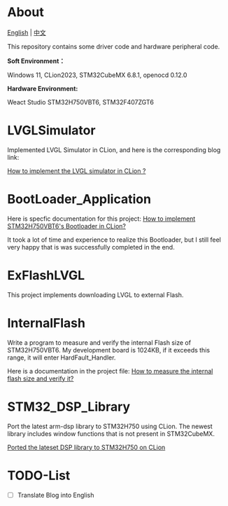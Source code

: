 # About

[English]() | [中文](README-CN.md)

This repository contains some driver code and hardware peripheral code.

**Soft Environment：** 

Windows 11, CLion2023, STM32CubeMX 6.8.1, openocd 0.12.0

**Hardware Environment:**

Weact Studio STM32H750VBT6, STM32F407ZGT6


# LVGLSimulator

Implemented LVGL Simulator in CLion, and here is the corresponding blog link:

[How to implement the LVGL simulator in CLion ?](LVGLSimulator/How%20to%20implement%20the%20LVGL%20simulator%20in%20CLion.md)

# BootLoader_Application

Here is specfic documentation for this project:
[How to implement STM32H750VBT6's Bootloader in CLion?](BootLoader_Application/How%20to%20implement%20Bootloader%20on%20STM32H750VBT6%20in%20CLion.md)

It took a lot of time and experience to realize this Bootloader, but I still feel very happy that is was successfully completed in the end.

# ExFlashLVGL

This project implements downloading LVGL to external Flash.

# InternalFlash

Write a program to measure and verify the internal Flash size of STM32H750VBT6. My development board is 1024KB, if it exceeds this range, it will enter HardFault_Handler.

Here is a documentation in the project file:
[How to measure the internal flash size and verify it?](InternalFlash/How%20to%20measure%20the%20internal%20flash%20size%20and%20verify%20it.md)

# STM32_DSP_Library

Port the latest arm-dsp library to STM32H750 using CLion. The newest library includes window functions that is not present in STM32CubeMX.

[Ported the lateset DSP library to STM32H750 on CLion](STM32_DSP_Library/Ported%20the%20lateset%20DSP%20Library%20to%20STM32H750%20on%20CLion.md)

# TODO-List

- [ ] Translate Blog into English
